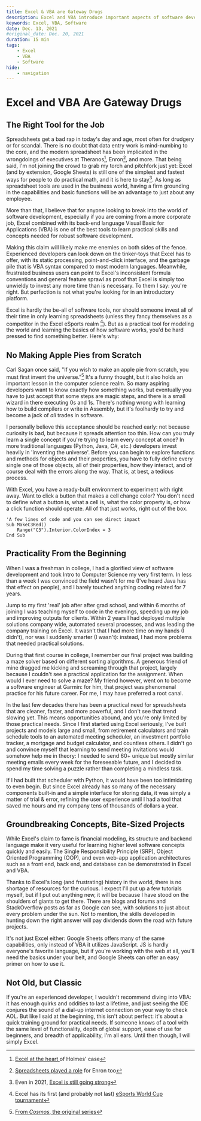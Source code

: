 ```yaml
---
title: Excel & VBA are Gateway Drugs
description: Excel and VBA introduce important aspects of software development in an easy-to-use package with real-world applications and a project-focused mindset
keywords: Excel, VBA, Software
date: Dec. 13, 2021
#original_date: Dec. 20, 2021
duration: 15 min
tags:
    - Excel
    - VBA
    - Software
hide:
    - navigation
---
```


# Excel and VBA Are Gateway Drugs

## The Right Tool for the Job

Spreadsheets get a bad rap in today's day and age, most often for drudgery or for scandal. There is no doubt that data entry work is mind-numbing to the core, and the modern spreadsheet has been implicated in the wrongdoings of executives at Theranos[^1], Enron[^2], and more. That being said, I'm not joining the crowd to grab my torch and pitchfork just yet: Excel (and by extension, Google Sheets) is still one of the simplest and fastest ways for people to do practical math, and it is here to stay[^3]. As long as spreadsheet tools are used in the business world, having a firm grounding in the capabilities and basic functions will be an advantage to just about any employee.

More than that, I believe that for anyone looking to break into the world of software development, especially if you are coming from a more corporate job, Excel combined with its back-end language Visual Basic for Applications (VBA) is one of the best tools to learn practical skills and concepts needed for robust software development.

Making this claim will likely make me enemies on both sides of the fence. Experienced developers can look down on the tinker-toys that Excel has to offer, with its static processing, point-and-click interface, and the garbage pile that is VBA syntax compared to most modern languages. Meanwhile, frustrated business users can point to Excel's inconsistent formula conventions and general feature sprawl as proof that Excel is simply too unwieldy to invest any more time than is necessary. To them I say: you're right. But perfection is not what you're looking for in an introductory platform.

Excel is hardly the be-all of software tools, nor should someone invest all of their time in only learning spreadsheets (unless they fancy themselves as a competitor in the Excel eSports realm [^4]). But as a practical tool for modeling the world and learning the basics of how software works, you'd be hard pressed to find something better. Here's why:

## No Making Apple Pies from Scratch

Carl Sagan once said, "If you wish to make an apple pie from scratch, you must first invent the universe."[^5] It's a funny thought, but it also holds an important lesson in the computer science realm. So many aspiring developers want to know exactly how something works, but eventually you have to just accept that some steps are magic steps, and there is a small wizard in there executing 0s and 1s. There's nothing wrong with learning how to build compilers or write in Assembly, but it's foolhardy to try and become a jack of _all_ trades in software.

I personally believe this acceptance should be reached early: not because curiosity is bad, but because it spreads attention too thin. How can you truly learn a single concept if you're trying to learn every concept at once? In more traditional languages (Python, Java, C#, etc.) developers invest heavily in 'inventing the universe'. Before you can begin to explore functions and methods for objects and their properties, you have to fully define every single one of those objects, all of their properties, how they interact, and of course deal with the errors along the way. That is, at best, a tedious process.

With Excel, you have a ready-built environment to experiment with right away. Want to click a button that makes a cell change color? You don't need to define what a button is, what a cell is, what the color property is, or how a click function should operate. All of that just works, right out of the box.

```vbscript title="Change cell C3's background color to red"
'A few lines of code and you can see direct impact
Sub MakeC3Red()
    Range("C3").Interior.ColorIndex = 3
End Sub
```

## Practicality From the Beginning

When I was a freshman in college, I had a glorified view of software development and took Intro to Computer Science my very first term. In less than a week I was convinced the field wasn't for me (I've heard Java has that effect on people), and I barely touched anything coding related for 7 years.

Jump to my first 'real' job after after grad school, and within 6 months of joining I was teaching myself to code in the evenings, speeding up my job and improving outputs for clients. Within 2 years I had deployed multiple solutions company wide, automated several processes, and was leading the company training on Excel. It wasn't that I had more time on my hands (I didn't), nor was I suddenly smarter (I wasn't): instead, I had more problems that needed practical solutions.

During that first course in college, I remember our final project was building a maze solver based on different sorting algorithms. A generous friend of mine dragged me kicking and screaming through that project, largely because I couldn't see a practical application for the assignment. When would I ever need to solve a maze? My friend however, went on to become a software engineer at Garmin: for him, that project was phenomenal practice for his future career. For me, I may have preferred a root canal.

In the last few decades there has been a practical need for spreadsheets that are cleaner, faster, and more powerful, and I don't see that trend slowing yet. This means opportunities abound, and you're only limited by those practical needs. Since I first started using Excel seriously, I've built projects and models large and small, from retirement calculators and train schedule tools to an automated meeting scheduler, an investment portfolio tracker, a mortgage and budget calculator, and countless others. I didn't go and convince myself that learning to send meeting invitations would somehow help me in theory: I needed to send 60+ unique but mostly similar meeting emails every week for the foreseeable future, and I decided to spend my time solving a puzzle rather than completing a mindless task.

If I had built that scheduler with Python, it would have been too intimidating to even begin. But since Excel already has so many of the necessary components built-in and a simple interface for storing data, it was simply a matter of trial & error, refining the user experience until I had a tool that saved me hours and my company tens of thousands of dollars a year.

## Groundbreaking Concepts, Bite-Sized Projects

While Excel's claim to fame is financial modeling, its structure and backend language make it very useful for learning higher level software concepts quickly and easily. The Single Responsibility Principle (SRP), Object Oriented Programming (OOP), and even web-app application architectures such as a front end, back end, and database can be demonstrated in Excel and VBA.

Thanks to Excel's long (and frustrating) history in the world, there is no shortage of resources for the curious. I expect I'll put up a few tutorials myself, but if I put out anything new, it will be because I have stood on the shoulders of giants to get there. There are blogs and forums and StackOverflow posts as far as Google can see, with solutions to just about every problem under the sun. Not to mention, the skills developed in hunting down the right answer will pay dividends down the road with future projects.

It's not just Excel either: Google Sheets offers many of the same capabilities, only instead of VBA it utilizes JavaScript. JS is hardly everyone's favorite language, but if you're working with the web at all, you'll need the basics under your belt, and Google Sheets can offer an easy primer on how to use it.

## Not Old, but Classic

If you're an experienced developer, I wouldn't recommend diving into VBA: it has enough quirks and oddities to last a lifetime, and just seeing the IDE conjures the sound of a dial-up internet connection on your way to check AOL. But like I said at the beginning, this isn't about perfect: it's about a quick training ground for practical needs. If someone knows of a tool with the same level of functionality, depth of global support, ease of use for beginners, and breadth of applicability, I'm all ears. Until then though, I will simply Excel.

[^1]: <a href='https://www.techtosee.com/the-holmes-trial-gets-to-the-heart-of-the-excel-topic/' target='_blank'>Excel at the heart </a>of Holmes' case
[^2]: <a href='https://incisive.com/spreadsheet-error-horror-stories/' target='_blank'>Spreadsheets played a role</a> for Enron too
[^3]: Even in 2021, <a href='https://www.investopedia.com/articles/personal-finance/032415/importance-excel-business.asp' target='_blank'>Excel is still going strong</a>
[^4]: Excel has its first (and probably not last) <a href='https://www.oneesports.gg/gaming/microsoft-excel-esports-real-tournament/' target='_blank'>eSports World Cup tournament</a>
[^5]: <a href='https://www.goodreads.com/quotes/32952-if-you-wish-to-make-an-apple-pie-from-scratch' target='_blank'>From _Cosmos_, the original series</a>
